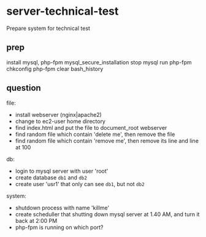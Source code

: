 # server-technical-test
Prepare system for technical test

## prep ##
install mysql, php-fpm
mysql_secure_installation
stop mysql
run php-fpm
chkconfig php-fpm
clear bash_history

## question ##
file:
- install webserver (nginx|apache2)
- change to ec2-user home directory
- find index.html and put the file to document_root webserver
- find random file which contain 'delete me', then remove the file
- find random file which contain 'remove me', then remove its line and line at 100

db:
- login to mysql server with user 'root'
- create database `db1` and `db2`
- create user 'usr1' that only can see `db1`, but not `db2`

system:
- shutdown process with name 'killme'
- create scheduller that shutting down mysql server at 1.40 AM, and turn it back at 2:00 PM
- php-fpm is running on which port?

